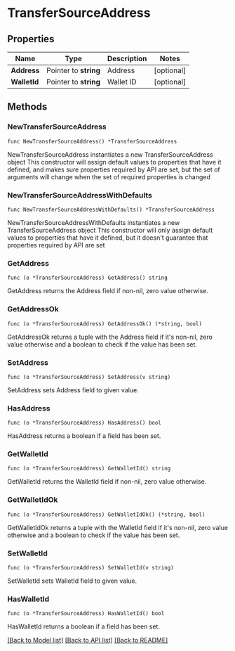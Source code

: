 # TransferSourceAddress

## Properties

Name | Type | Description | Notes
------------ | ------------- | ------------- | -------------
**Address** | Pointer to **string** | Address | [optional] 
**WalletId** | Pointer to **string** | Wallet ID | [optional] 

## Methods

### NewTransferSourceAddress

`func NewTransferSourceAddress() *TransferSourceAddress`

NewTransferSourceAddress instantiates a new TransferSourceAddress object
This constructor will assign default values to properties that have it defined,
and makes sure properties required by API are set, but the set of arguments
will change when the set of required properties is changed

### NewTransferSourceAddressWithDefaults

`func NewTransferSourceAddressWithDefaults() *TransferSourceAddress`

NewTransferSourceAddressWithDefaults instantiates a new TransferSourceAddress object
This constructor will only assign default values to properties that have it defined,
but it doesn't guarantee that properties required by API are set

### GetAddress

`func (o *TransferSourceAddress) GetAddress() string`

GetAddress returns the Address field if non-nil, zero value otherwise.

### GetAddressOk

`func (o *TransferSourceAddress) GetAddressOk() (*string, bool)`

GetAddressOk returns a tuple with the Address field if it's non-nil, zero value otherwise
and a boolean to check if the value has been set.

### SetAddress

`func (o *TransferSourceAddress) SetAddress(v string)`

SetAddress sets Address field to given value.

### HasAddress

`func (o *TransferSourceAddress) HasAddress() bool`

HasAddress returns a boolean if a field has been set.

### GetWalletId

`func (o *TransferSourceAddress) GetWalletId() string`

GetWalletId returns the WalletId field if non-nil, zero value otherwise.

### GetWalletIdOk

`func (o *TransferSourceAddress) GetWalletIdOk() (*string, bool)`

GetWalletIdOk returns a tuple with the WalletId field if it's non-nil, zero value otherwise
and a boolean to check if the value has been set.

### SetWalletId

`func (o *TransferSourceAddress) SetWalletId(v string)`

SetWalletId sets WalletId field to given value.

### HasWalletId

`func (o *TransferSourceAddress) HasWalletId() bool`

HasWalletId returns a boolean if a field has been set.


[[Back to Model list]](../README.md#documentation-for-models) [[Back to API list]](../README.md#documentation-for-api-endpoints) [[Back to README]](../README.md)


